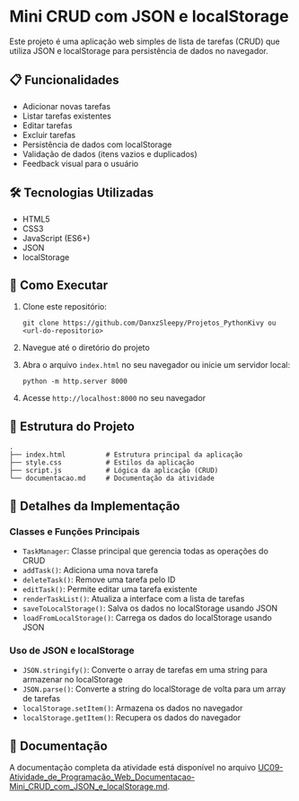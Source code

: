 # Mini CRUD com JSON e localStorage

Este projeto é uma aplicação web simples de lista de tarefas (CRUD) que utiliza JSON e localStorage para persistência de dados no navegador.

## 📋 Funcionalidades

- Adicionar novas tarefas
- Listar tarefas existentes
- Editar tarefas
- Excluir tarefas
- Persistência de dados com localStorage
- Validação de dados (itens vazios e duplicados)
- Feedback visual para o usuário

## 🛠️ Tecnologias Utilizadas

- HTML5
- CSS3
- JavaScript (ES6+)
- JSON
- localStorage

## 🚀 Como Executar

1. Clone este repositório:
   ```
   git clone https://github.com/DanxzSleepy/Projetos_PythonKivy ou <url-do-repositorio>
   ```

2. Navegue até o diretório do projeto

3. Abra o arquivo `index.html` no seu navegador ou inicie um servidor local:
   ```
   python -m http.server 8000
   ```

4. Acesse `http://localhost:8000` no seu navegador

## 📁 Estrutura do Projeto

```
.
├── index.html          # Estrutura principal da aplicação
├── style.css           # Estilos da aplicação
├── script.js           # Lógica da aplicação (CRUD)
└── documentacao.md     # Documentação da atividade
```

## 🎯 Detalhes da Implementação

### Classes e Funções Principais

- `TaskManager`: Classe principal que gerencia todas as operações do CRUD
- `addTask()`: Adiciona uma nova tarefa
- `deleteTask()`: Remove uma tarefa pelo ID
- `editTask()`: Permite editar uma tarefa existente
- `renderTaskList()`: Atualiza a interface com a lista de tarefas
- `saveToLocalStorage()`: Salva os dados no localStorage usando JSON
- `loadFromLocalStorage()`: Carrega os dados do localStorage usando JSON

### Uso de JSON e localStorage

- `JSON.stringify()`: Converte o array de tarefas em uma string para armazenar no localStorage
- `JSON.parse()`: Converte a string do localStorage de volta para um array de tarefas
- `localStorage.setItem()`: Armazena os dados no navegador
- `localStorage.getItem()`: Recupera os dados do navegador

## 📝 Documentação

A documentação completa da atividade está disponível no arquivo [UC09-Atividade_de_Programação_Web_Documentacao-Mini_CRUD_com_JSON_e_localStorage.md](UC09-Atividade_de_Programação_Web_Documentacao-Mini_CRUD_com_JSON_e_localStorage.md).

